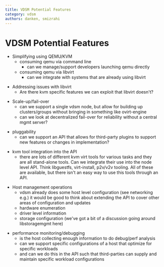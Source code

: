 ```yaml
---
title: VDSM Potential Features
category: vdsm
authors: danken, smizrahi
---
```


# VDSM Potential Features

*   Simplifying using QEMU/KVM
    -   consuming qemu via command line
        -   can we manage/support developers launching qemu directly
    -   consuming qemu via libvirt
        -   can we integrate with systems that are already using libvirt

<!-- -->

*   Addressing issues with libvirt
    -   Are there kvm specific features we can exploit that libvirt doesn't?

<!-- -->

*   Scale-up/fail-over
    -   can we support a single vdsm node, but allow for building up clusters/groups without bringing in something like ovirt-engine
    -   can we look at decentralized fail-over for reliability without a central mgmt server?

<!-- -->

*   pluggability
    -   can we support an API that allows for third-party plugins to support new features or changes in implementation?

<!-- -->

*   kvm tool integration into the API
    -   there are lots of different kvm virt tools for various tasks and they are all stand-alone tools. Can we integrate their use into the node level API. Think libguestfs, virt-install, p2v/v2v tooling. All of these are available, but there isn't an easy way to use this tools through an API.

<!-- -->

*   Host management operations
    -   vdsm already does some host level configuration (see networking e.g.) it would be good to think about extending the API to cover other areas of configuration and updates
    -   hardware enumeration
    -   driver level information
    -   storage configuration (we've got a bit of a discussion going around libstoragemgmt here)

<!-- -->

*   performance monitoring/debugging
    -   is the host collecting enough information to do debug/perf analysis
    -   can we support specific configurations of a host that optimize for specific workloads
    -   and can we do this in the API such that third-parties can supply and maintain specific workload configurations

